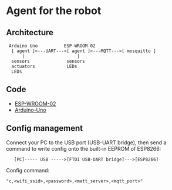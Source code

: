 # Agent for the robot

## Architecture

```
 Arduino Uno          ESP-WROOM-02
  [ agent ]<---UART--->[ agent ]<---MQTT--->[ mosquitto ]
      |                    |
  sensors              sensors
  actuators            LEDs
  LEDs
```

## Code

- [ESP-WROOM-02](./esp_wroom_02)
- [Arduino-Uno](./arduino_uno)

## Config management

Connect your PC to the USB port (USB-UART bridge), then send a command to write config onto the built-in EEPROM of ESP8266:

```
   [PC]----- USB ----->[FTDI USB-UART bridge]--->[ESP8266]
```

Config command:
```
"c,<wifi_ssid>,<password>,<matt_server>,<mqtt_port>"
```
